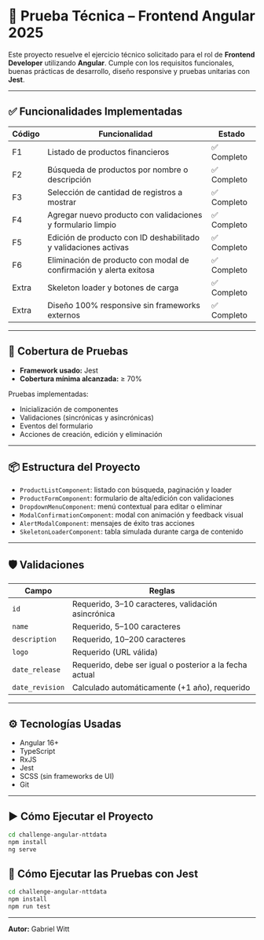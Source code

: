 # 🏦 Prueba Técnica – Frontend Angular 2025

Este proyecto resuelve el ejercicio técnico solicitado para el rol de **Frontend Developer** utilizando **Angular**. Cumple con los requisitos funcionales, buenas prácticas de desarrollo, diseño responsive y pruebas unitarias con **Jest**.

---

## ✅ Funcionalidades Implementadas

| Código | Funcionalidad                                                      | Estado     |
|--------|---------------------------------------------------------------------|------------|
| F1     | Listado de productos financieros                                   | ✅ Completo |
| F2     | Búsqueda de productos por nombre o descripción                     | ✅ Completo |
| F3     | Selección de cantidad de registros a mostrar                       | ✅ Completo |
| F4     | Agregar nuevo producto con validaciones y formulario limpio        | ✅ Completo |
| F5     | Edición de producto con ID deshabilitado y validaciones activas    | ✅ Completo |
| F6     | Eliminación de producto con modal de confirmación y alerta exitosa | ✅ Completo |
| Extra  | Skeleton loader y botones de carga                                 | ✅ Completo |
| Extra  | Diseño 100% responsive sin frameworks externos                     | ✅ Completo |

---

## 🧪 Cobertura de Pruebas

- **Framework usado:** Jest  
- **Cobertura mínima alcanzada:** ≥ 70%

Pruebas implementadas:
- Inicialización de componentes
- Validaciones (sincrónicas y asincrónicas)
- Eventos del formulario
- Acciones de creación, edición y eliminación

---

## 📦 Estructura del Proyecto

- `ProductListComponent`: listado con búsqueda, paginación y loader
- `ProductFormComponent`: formulario de alta/edición con validaciones
- `DropdownMenuComponent`: menú contextual para editar o eliminar
- `ModalConfirmationComponent`: modal con animación y feedback visual
- `AlertModalComponent`: mensajes de éxito tras acciones
- `SkeletonLoaderComponent`: tabla simulada durante carga de contenido

---

## 🛡️ Validaciones

| Campo          | Reglas                                                                  |
|----------------|-------------------------------------------------------------------------|
| `id`           | Requerido, 3–10 caracteres, validación asincrónica                      |
| `name`         | Requerido, 5–100 caracteres                                              |
| `description`  | Requerido, 10–200 caracteres                                             |
| `logo`         | Requerido (URL válida)                                                  |
| `date_release` | Requerido, debe ser igual o posterior a la fecha actual                |
| `date_revision`| Calculado automáticamente (+1 año), requerido                           |

---

## ⚙️ Tecnologías Usadas

- Angular 16+
- TypeScript
- RxJS
- Jest
- SCSS (sin frameworks de UI)
- Git

---

## ▶️ Cómo Ejecutar el Proyecto

```bash
cd challenge-angular-nttdata
npm install
ng serve
```

## 🧪 Cómo Ejecutar las Pruebas con Jest

```bash
cd challenge-angular-nttdata
npm install
npm run test
```

---

**Autor:** Gabriel Witt

